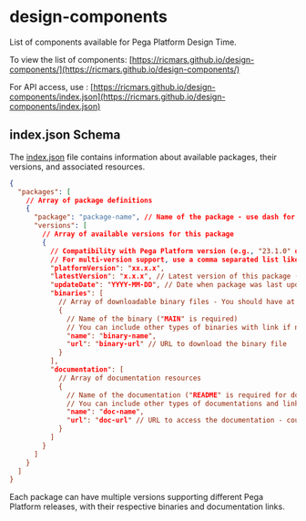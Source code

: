 # design-components

List of components available for Pega Platform Design Time.

To view the list of components: [https://ricmars.github.io/design-components/](https://ricmars.github.io/design-components/)

For API access, use : [https://ricmars.github.io/design-components/index.json](https://ricmars.github.io/design-components/index.json)

## index.json Schema

The [index.json](https://ricmars.github.io/design-components/index.json) file contains information about available packages, their versions, and associated resources.

```json
{
  "packages": [
    // Array of package definitions
    {
      "package": "package-name", // Name of the package - use dash for word separation - all lowercase (e.g., "blueprint-import")
      "versions": [
        // Array of available versions for this package
        {
          // Compatibility with Pega Platform version (e.g., "23.1.0" or "23.1")
          // For multi-version support, use a comma separated list like "8.8,23.1,...
          "platformVersion": "xx.x.x",
          "latestVersion": "x.x.x", // Latest version of this package (e.g., "1.0.1")
          "updateDate": "YYYY-MM-DD", // Date when package was last updated
          "binaries": [
            // Array of downloadable binary files - You should have at least one entry in the array
            {
              // Name of the binary ("MAIN" is required)
              // You can include other types of binaries with link if needed
              "name": "binary-name",
              "url": "binary-url" // URL to download the binary file
            }
          ],
          "documentation": [
            // Array of documentation resources
            {
              // Name of the documentation ("README" is required for documentation)
              // You can include other types of documentations and link if needed
              "name": "doc-name",
              "url": "doc-url" // URL to access the documentation - could be from this repo or from a different domain
            }
          ]
        }
      ]
    }
  ]
}
```

Each package can have multiple versions supporting different Pega Platform releases, with their respective binaries and documentation links.
